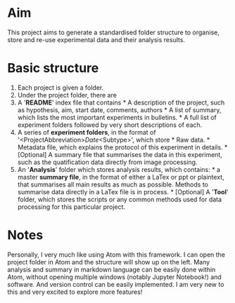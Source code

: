 # Aim
This project aims to generate a standardised folder structure to organise, store and re-use experimental data and their analysis results.

# Basic structure
1. Each project is given a folder.
2. Under the project folder, there are
  1. A '**README**' index file that contains
    * A description of the project, such as hypothesis, aim, start date, comments, authors
    * A list of summary, which lists the most important experiments in bulletins.
    * A full list of experiment folders followed by very short descriptions of each.
  2. A series of **experiment folders**, in the format of '\<ProjectAbbreviation\>_Date_\<Subtype\>', which store
    * Raw data.
    * Metadata file, which explains the protocol of this experiment in details.
    * [Optional] A summary file that summarises the data in this experiment, such as the quatification data directly from image processing.
  3. An '**Analysis**' folder which stores analysis results, which contains:
    * a master **summary file**, in the format of either a LaTex or ppt or plaintext, that summarises all main results as much as possible. Methods to summarise data directly in a LaTex file is in process.
    * [Optional] A '**Tool**' folder, which stores the scripts or any common methods used for data processing for this particular project.  

# Notes
Personally, I very much like using Atom with this framework. I can open the project folder in Atom and the structure will show up on the left. Many analysis and summary in markdown language can be easily done within Atom, without opening multiple windows (notably Jupyter Notebook!) and software. And version control can be easily implemented. I am very new to this and very excited to explore more features!
